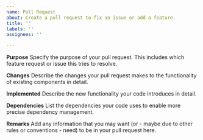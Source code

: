 ```yaml
---
name: Pull Request
about: Create a pull request to fix an issue or add a feature.
title: ''
labels: ''
assignees: ''

---
```

**Purpose**
Specify the purpose of your pull request. This includes which feature request or issue this tries to resolve.

**Changes**
Describe the changes your pull request makes to the functionality of existing components in detail.

**Implemented**
Describe the new functionality your code introduces in detail.

**Dependencies**
List the dependencies your code uses to enable more precise dependency management.

**Remarks**
Add any information that you may want (or - maybe due to other rules or conventions - need) to be in your pull request here.
